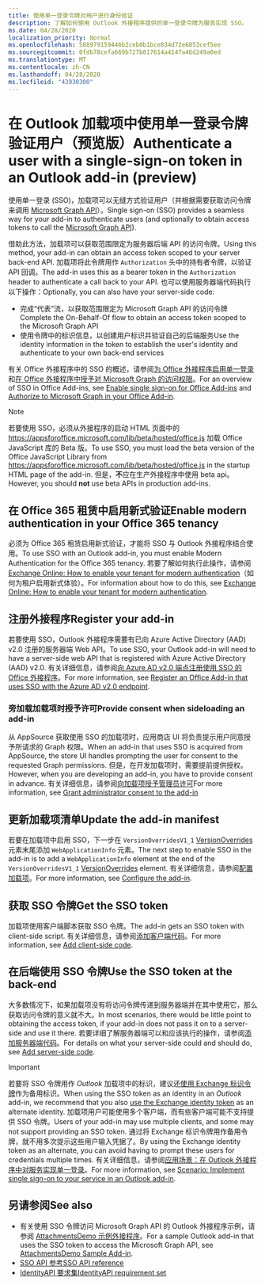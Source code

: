 ```yaml
---
title: 使用单一登录令牌对用户进行身份验证
description: 了解如何使用 Outlook 外接程序提供的单一登录令牌为服务实现 SSO。
ms.date: 04/28/2020
localization_priority: Normal
ms.openlocfilehash: 588979159446b2ceb0b1bce834d72e6853cef5ee
ms.sourcegitcommit: 0fdb78cefa669b727b817614a4147a46d249a0ed
ms.translationtype: MT
ms.contentlocale: zh-CN
ms.lasthandoff: 04/28/2020
ms.locfileid: "43930300"
---
```

# <a name="authenticate-a-user-with-a-single-sign-on-token-in-an-outlook-add-in-preview"></a><span data-ttu-id="85bb9-103">在 Outlook 加载项中使用单一登录令牌验证用户（预览版）</span><span class="sxs-lookup"><span data-stu-id="85bb9-103">Authenticate a user with a single-sign-on token in an Outlook add-in (preview)</span></span>

<span data-ttu-id="85bb9-104">使用单一登录 (SSO)，加载项可以无缝方式验证用户（并根据需要获取访问令牌来调用 [Microsoft Graph API](/graph/overview)）。</span><span class="sxs-lookup"><span data-stu-id="85bb9-104">Single sign-on (SSO) provides a seamless way for your add-in to authenticate users (and optionally to obtain access tokens to call the [Microsoft Graph API](/graph/overview)).</span></span>

<span data-ttu-id="85bb9-105">借助此方法，加载项可以获取范围限定为服务器后端 API 的访问令牌。</span><span class="sxs-lookup"><span data-stu-id="85bb9-105">Using this method, your add-in can obtain an access token scoped to your server back-end API.</span></span> <span data-ttu-id="85bb9-106">加载项将此令牌用作 `Authorization` 头中的持有者令牌，以验证 API 回调。</span><span class="sxs-lookup"><span data-stu-id="85bb9-106">The add-in uses this as a bearer token in the `Authorization` header to authenticate a call back to your API.</span></span> <span data-ttu-id="85bb9-107">也可以使用服务器端代码执行以下操作：</span><span class="sxs-lookup"><span data-stu-id="85bb9-107">Optionally, you can also have your server-side code:</span></span>

- <span data-ttu-id="85bb9-108">完成“代表”流，以获取范围限定为 Microsoft Graph API 的访问令牌</span><span class="sxs-lookup"><span data-stu-id="85bb9-108">Complete the On-Behalf-Of flow to obtain an access token scoped to the Microsoft Graph API</span></span>
- <span data-ttu-id="85bb9-109">使用令牌中的标识信息，以创建用户标识并验证自己的后端服务</span><span class="sxs-lookup"><span data-stu-id="85bb9-109">Use the identity information in the token to establish the user's identity and authenticate to your own back-end services</span></span>

<span data-ttu-id="85bb9-110">有关 Office 外接程序中的 SSO 的概述，请参阅[为 Office 外接程序启用单一登录](../develop/sso-in-office-add-ins.md)和[在 Office 外接程序中授予对 Microsoft Graph 的访问权限](../develop/authorize-to-microsoft-graph.md)。</span><span class="sxs-lookup"><span data-stu-id="85bb9-110">For an overview of SSO in Office Add-ins, see [Enable single sign-on for Office Add-ins](../develop/sso-in-office-add-ins.md) and [Authorize to Microsoft Graph in your Office Add-in](../develop/authorize-to-microsoft-graph.md).</span></span>

> [!NOTE]
> <span data-ttu-id="85bb9-111">若要使用 SSO，必须从外接程序的启动 HTML 页面中的 https://appsforoffice.microsoft.com/lib/beta/hosted/office.js 加载 Office JavaScript 库的 Beta 版。</span><span class="sxs-lookup"><span data-stu-id="85bb9-111">To use SSO, you must load the beta version of the Office JavaScript Library from https://appsforoffice.microsoft.com/lib/beta/hosted/office.js in the startup HTML page of the add-in.</span></span> <span data-ttu-id="85bb9-112">但是，**不**应在生产外接程序中使用 beta api。</span><span class="sxs-lookup"><span data-stu-id="85bb9-112">However, you should **not** use beta APIs in production add-ins.</span></span>

## <a name="enable-modern-authentication-in-your-office-365-tenancy"></a><span data-ttu-id="85bb9-113">在 Office 365 租赁中启用新式验证</span><span class="sxs-lookup"><span data-stu-id="85bb9-113">Enable modern authentication in your Office 365 tenancy</span></span>

<span data-ttu-id="85bb9-114">必须为 Office 365 租赁启用新式验证，才能将 SSO 与 Outlook 外接程序结合使用。</span><span class="sxs-lookup"><span data-stu-id="85bb9-114">To use SSO with an Outlook add-in, you must enable Modern Authentication for the Office 365 tenancy.</span></span> <span data-ttu-id="85bb9-115">若要了解如何执行此操作，请参阅 [Exchange Online: How to enable your tenant for modern authentication](https://social.technet.microsoft.com/wiki/contents/articles/32711.exchange-online-how-to-enable-your-tenant-for-modern-authentication.aspx)（如何为租户启用新式体验）。</span><span class="sxs-lookup"><span data-stu-id="85bb9-115">For information about how to do this, see [Exchange Online: How to enable your tenant for modern authentication](https://social.technet.microsoft.com/wiki/contents/articles/32711.exchange-online-how-to-enable-your-tenant-for-modern-authentication.aspx).</span></span>

## <a name="register-your-add-in"></a><span data-ttu-id="85bb9-116">注册外接程序</span><span class="sxs-lookup"><span data-stu-id="85bb9-116">Register your add-in</span></span>

<span data-ttu-id="85bb9-117">若要使用 SSO，Outlook 外接程序需要有已向 Azure Active Directory (AAD) v2.0 注册的服务器端 Web API。</span><span class="sxs-lookup"><span data-stu-id="85bb9-117">To use SSO, your Outlook add-in will need to have a server-side web API that is registered with Azure Active Directory (AAD) v2.0.</span></span> <span data-ttu-id="85bb9-118">有关详细信息，请参阅[向 Azure AD v2.0 端点注册使用 SSO 的 Office 外接程序](../develop/register-sso-add-in-aad-v2.md)。</span><span class="sxs-lookup"><span data-stu-id="85bb9-118">For more information, see [Register an Office Add-in that uses SSO with the Azure AD v2.0 endpoint](../develop/register-sso-add-in-aad-v2.md).</span></span>

### <a name="provide-consent-when-sideloading-an-add-in"></a><span data-ttu-id="85bb9-119">旁加载加载项时授予许可</span><span class="sxs-lookup"><span data-stu-id="85bb9-119">Provide consent when sideloading an add-in</span></span>

<span data-ttu-id="85bb9-120">从 AppSource 获取使用 SSO 的加载项时，应用商店 UI 将负责提示用户同意授予所请求的 Graph 权限。</span><span class="sxs-lookup"><span data-stu-id="85bb9-120">When an add-in that uses SSO is acquired from AppSource, the store UI handles prompting the user for consent to the requested Graph permissions.</span></span> <span data-ttu-id="85bb9-121">但是，在开发加载项时，需要提前提供授权。</span><span class="sxs-lookup"><span data-stu-id="85bb9-121">However, when you are developing an add-in, you have to provide consent in advance.</span></span> <span data-ttu-id="85bb9-122">有关详细信息，请参阅[向加载项授予管理员许可](../develop/grant-admin-consent-to-an-add-in.md)</span><span class="sxs-lookup"><span data-stu-id="85bb9-122">For more information, see [Grant administrator consent to the add-in](../develop/grant-admin-consent-to-an-add-in.md)</span></span>

## <a name="update-the-add-in-manifest"></a><span data-ttu-id="85bb9-123">更新加载项清单</span><span class="sxs-lookup"><span data-stu-id="85bb9-123">Update the add-in manifest</span></span>

<span data-ttu-id="85bb9-124">若要在加载项中启用 SSO，下一步在 `VersionOverridesV1_1` [VersionOverrides](../reference/manifest/versionoverrides.md) 元素末尾添加 `WebApplicationInfo` 元素。</span><span class="sxs-lookup"><span data-stu-id="85bb9-124">The next step to enable SSO in the add-in is to add a `WebApplicationInfo` element at the end of the `VersionOverridesV1_1` [VersionOverrides](../reference/manifest/versionoverrides.md) element.</span></span> <span data-ttu-id="85bb9-125">有关详细信息，请参阅[配置加载项](../develop/sso-in-office-add-ins.md#configure-the-add-in)。</span><span class="sxs-lookup"><span data-stu-id="85bb9-125">For more information, see [Configure the add-in](../develop/sso-in-office-add-ins.md#configure-the-add-in).</span></span>

## <a name="get-the-sso-token"></a><span data-ttu-id="85bb9-126">获取 SSO 令牌</span><span class="sxs-lookup"><span data-stu-id="85bb9-126">Get the SSO token</span></span>

<span data-ttu-id="85bb9-127">加载项使用客户端脚本获取 SSO 令牌。</span><span class="sxs-lookup"><span data-stu-id="85bb9-127">The add-in gets an SSO token with client-side script.</span></span> <span data-ttu-id="85bb9-128">有关详细信息，请参阅[添加客户端代码](../develop/sso-in-office-add-ins.md#add-client-side-code)。</span><span class="sxs-lookup"><span data-stu-id="85bb9-128">For more information, see [Add client-side code](../develop/sso-in-office-add-ins.md#add-client-side-code).</span></span>

## <a name="use-the-sso-token-at-the-back-end"></a><span data-ttu-id="85bb9-129">在后端使用 SSO 令牌</span><span class="sxs-lookup"><span data-stu-id="85bb9-129">Use the SSO token at the back-end</span></span>

<span data-ttu-id="85bb9-130">大多数情况下，如果加载项没有将访问令牌传递到服务器端并在其中使用它，那么获取访问令牌的意义就不大。</span><span class="sxs-lookup"><span data-stu-id="85bb9-130">In most scenarios, there would be little point to obtaining the access token, if your add-in does not pass it on to a server-side and use it there.</span></span> <span data-ttu-id="85bb9-131">若要详细了解服务器端可以和应该执行的操作，请参阅[添加服务器端代码](../develop/sso-in-office-add-ins.md#add-server-side-code)。</span><span class="sxs-lookup"><span data-stu-id="85bb9-131">For details on what your server-side could and should do, see [Add server-side code](../develop/sso-in-office-add-ins.md#add-server-side-code).</span></span>

> [!IMPORTANT]
> <span data-ttu-id="85bb9-132">若要将 SSO 令牌用作 *Outlook* 加载项中的标识，建议还[使用 Exchange 标识令牌](authenticate-a-user-with-an-identity-token.md)作为备用标识。</span><span class="sxs-lookup"><span data-stu-id="85bb9-132">When using the SSO token as an identity in an *Outlook* add-in, we recommend that you also [use the Exchange identity token](authenticate-a-user-with-an-identity-token.md) as an alternate identity.</span></span> <span data-ttu-id="85bb9-133">加载项用户可能使用多个客户端，而有些客户端可能不支持提供 SSO 令牌。</span><span class="sxs-lookup"><span data-stu-id="85bb9-133">Users of your add-in may use multiple clients, and some may not support providing an SSO token.</span></span> <span data-ttu-id="85bb9-134">通过将 Exchange 标识令牌用作备用令牌，就不用多次提示这些用户输入凭据了。</span><span class="sxs-lookup"><span data-stu-id="85bb9-134">By using the Exchange identity token as an alternate, you can avoid having to prompt these users for credentials multiple times.</span></span> <span data-ttu-id="85bb9-135">有关详细信息，请参阅[应用场景：在 Outlook 外接程序中对服务实现单一登录](implement-sso-in-outlook-add-in.md)。</span><span class="sxs-lookup"><span data-stu-id="85bb9-135">For more information, see [Scenario: Implement single sign-on to your service in an Outlook add-in](implement-sso-in-outlook-add-in.md).</span></span>

## <a name="see-also"></a><span data-ttu-id="85bb9-136">另请参阅</span><span class="sxs-lookup"><span data-stu-id="85bb9-136">See also</span></span>

- <span data-ttu-id="85bb9-137">有关使用 SSO 令牌访问 Microsoft Graph API 的 Outlook 外接程序示例，请参阅 [AttachmentsDemo 示例外接程序](https://github.com/OfficeDev/outlook-add-in-attachments-demo)。</span><span class="sxs-lookup"><span data-stu-id="85bb9-137">For a sample Outlook add-in that uses the SSO token to access the Microsoft Graph API, see [AttachmentsDemo Sample Add-in](https://github.com/OfficeDev/outlook-add-in-attachments-demo).</span></span>
- [<span data-ttu-id="85bb9-138">SSO API 参考</span><span class="sxs-lookup"><span data-stu-id="85bb9-138">SSO API reference</span></span>](../develop/sso-in-office-add-ins.md#sso-api-reference)
- [<span data-ttu-id="85bb9-139">IdentityAPI 要求集</span><span class="sxs-lookup"><span data-stu-id="85bb9-139">IdentityAPI requirement set</span></span>](../reference/requirement-sets/identity-api-requirement-sets.md)
